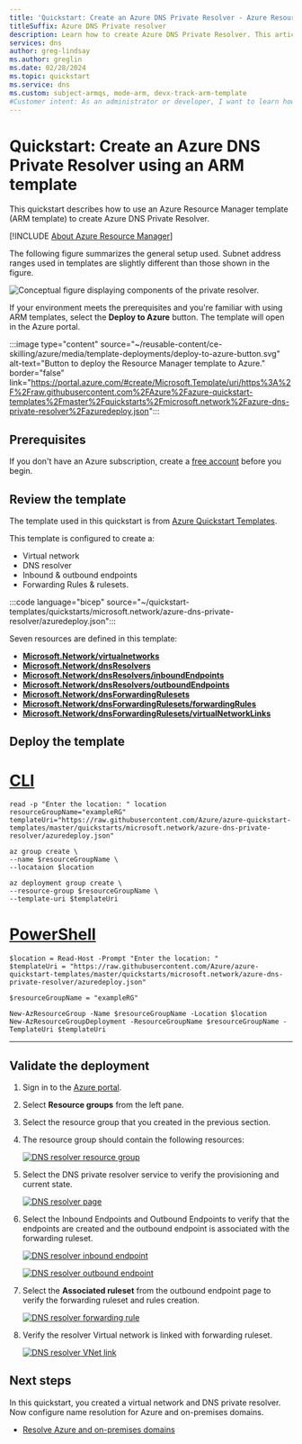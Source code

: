 ```yaml
---
title: 'Quickstart: Create an Azure DNS Private Resolver - Azure Resource Manager template (ARM template)'
titleSuffix: Azure DNS Private resolver
description: Learn how to create Azure DNS Private Resolver. This article is a step-by-step quickstart to create and manage your first Azure DNS Private Resolver using Azure Resource Manager template (ARM template).
services: dns
author: greg-lindsay
ms.author: greglin
ms.date: 02/28/2024
ms.topic: quickstart
ms.service: dns
ms.custom: subject-armqs, mode-arm, devx-track-arm-template
#Customer intent: As an administrator or developer, I want to learn how to create Azure DNS Private Resolver using ARM template so I can use Azure DNS Private Resolver as forwarder..
---
```


# Quickstart: Create an Azure DNS Private Resolver using an ARM template

This quickstart describes how to use an Azure Resource Manager template (ARM template) to create Azure DNS Private Resolver.

[!INCLUDE [About Azure Resource Manager](../../includes/resource-manager-quickstart-introduction.md)]

The following figure summarizes the general setup used. Subnet address ranges used in templates are slightly different than those shown in the figure.

![Conceptual figure displaying components of the private resolver.](./media/dns-resolver-getstarted-portal/resolver-components.png)

If your environment meets the prerequisites and you're familiar with using ARM templates, select the **Deploy to Azure** button. The template will open in the Azure portal.

:::image type="content" source="~/reusable-content/ce-skilling/azure/media/template-deployments/deploy-to-azure-button.svg" alt-text="Button to deploy the Resource Manager template to Azure." border="false" link="https://portal.azure.com/#create/Microsoft.Template/uri/https%3A%2F%2Fraw.githubusercontent.com%2FAzure%2Fazure-quickstart-templates%2Fmaster%2Fquickstarts%2Fmicrosoft.network%2Fazure-dns-private-resolver%2Fazuredeploy.json":::

## Prerequisites

If you don't have an Azure subscription, create a [free account](https://azure.microsoft.com/free/?WT.mc_id=A261C142F) before you begin.

## Review the template

The template used in this quickstart is from [Azure Quickstart Templates](/samples/azure/azure-quickstart-templates/azure-dns-private-resolver/).

This template is configured to create a:

- Virtual network
- DNS resolver
- Inbound & outbound endpoints
- Forwarding Rules & rulesets.

:::code language="bicep" source="~/quickstart-templates/quickstarts/microsoft.network/azure-dns-private-resolver/azuredeploy.json":::

Seven resources are defined in this template:

- [**Microsoft.Network/virtualnetworks**](/azure/templates/microsoft.network/virtualnetworks)
- [**Microsoft.Network/dnsResolvers**](/azure/templates/microsoft.network/dnsresolvers)
- [**Microsoft.Network/dnsResolvers/inboundEndpoints**](/azure/templates/microsoft.network/dnsresolvers/inboundendpoints)
- [**Microsoft.Network/dnsResolvers/outboundEndpoints**](/azure/templates/microsoft.network/dnsresolvers/outboundendpoints)
- [**Microsoft.Network/dnsForwardingRulesets**](/azure/templates/microsoft.network/dnsforwardingrulesets)
- [**Microsoft.Network/dnsForwardingRulesets/forwardingRules**](/azure/templates/microsoft.network/dnsforwardingrulesets/forwardingrules)
- [**Microsoft.Network/dnsForwardingRulesets/virtualNetworkLinks**](/azure/templates/microsoft.network/dnsforwardingrulesets/virtualnetworklinks)


## Deploy the template

# [CLI](#tab/CLI)

````azurecli-interactive
read -p "Enter the location: " location
resourceGroupName="exampleRG"
templateUri="https://raw.githubusercontent.com/Azure/azure-quickstart-templates/master/quickstarts/microsoft.network/azure-dns-private-resolver/azuredeploy.json"

az group create \
--name $resourceGroupName \
--locataion $location

az deployment group create \
--resource-group $resourceGroupName \
--template-uri $templateUri
````

# [PowerShell](#tab/PowerShell)
````azurepowershell-interactive
$location = Read-Host -Prompt "Enter the location: "
$templateUri = "https://raw.githubusercontent.com/Azure/azure-quickstart-templates/master/quickstarts/microsoft.network/azure-dns-private-resolver/azuredeploy.json"

$resourceGroupName = "exampleRG"

New-AzResourceGroup -Name $resourceGroupName -Location $location
New-AzResourceGroupDeployment -ResourceGroupName $resourceGroupName -TemplateUri $templateUri
````
---

## Validate the deployment

1. Sign in to the [Azure portal](https://portal.azure.com).

1. Select **Resource groups** from the left pane.

1. Select the resource group that you created in the previous section.

1. The resource group should contain the following resources:

    [ ![DNS resolver resource group](./media/dns-resolver-getstarted-template/dns-resolver-resource-group.png)](./media/dns-resolver-getstarted-template/dns-resolver-resource-group.png#lightbox)

1. Select the DNS private resolver service to verify the provisioning and current state.

   [ ![DNS resolver page](./media/dns-resolver-getstarted-template/resolver-page.png)](./media/dns-resolver-getstarted-template/resolver-page.png#lightbox)

1. Select the Inbound Endpoints and Outbound Endpoints to verify that the endpoints are created and the outbound endpoint is associated with the forwarding ruleset.

    [ ![DNS resolver inbound endpoint](./media/dns-resolver-getstarted-template/resolver-inbound-endpoint.png)](./media/dns-resolver-getstarted-template/resolver-inbound-endpoint.png#lightbox)

    [ ![DNS resolver outbound endpoint](./media/dns-resolver-getstarted-template/resolver-outbound-endpoint.png)](./media/dns-resolver-getstarted-template/resolver-outbound-endpoint.png#lightbox)

1. Select the **Associated ruleset** from the outbound endpoint page to verify the forwarding ruleset and rules creation.

    [ ![DNS resolver forwarding rule](./media/dns-resolver-getstarted-template/resolver-forwarding-rule.png)](./media/dns-resolver-getstarted-template/resolver-forwarding-rule.png#lightbox)

1. Verify the resolver Virtual network is linked with forwarding ruleset.

    [ ![DNS resolver VNet link](./media/dns-resolver-getstarted-template/resolver-vnet-link.png)](./media/dns-resolver-getstarted-template/resolver-vnet-link.png#lightbox)

## Next steps

In this quickstart, you created a virtual network and DNS private resolver. Now configure name resolution for Azure and on-premises domains.
- [Resolve Azure and on-premises domains](private-resolver-hybrid-dns.md)
